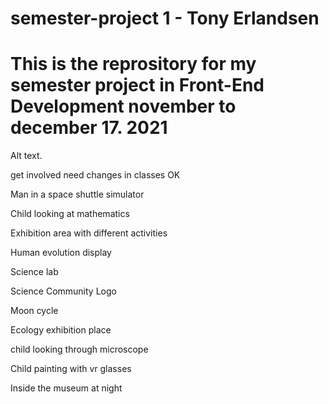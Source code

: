 # semester-project 1 - Tony Erlandsen

# This is the reprository for my semester project in Front-End Development november to december 17. 2021

Alt text.

get involved need changes in classes OK

Man in a space shuttle simulator

Child looking at mathematics

Exhibition area with different activities

Human evolution display

Science lab

Science Community Logo

Moon cycle

Ecology exhibition place

child looking through microscope

Child painting with vr glasses

Inside the museum at night
